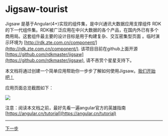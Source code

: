# Jigsaw-tourist

Jigsaw 是基于Angular\(4+\)实现的组件集，是中兴通讯大数据应用支撑组件 RDK 的下一代组件集。RDK被广泛应用在中兴大数据的各个产品，在国内外已有多个商用局。这套组件最主要的设计目标是用于构建复杂、交互密集型页面 。临时演示环境为 [http://rdk.zte.com.cn/component/](http://rdk.zte.com.cn/component/). 该项目目前在github上面开源 [https://github.com/rdkmaster/jigsaw](https://github.com/rdkmaster/jigsaw), 请不吝赏个星星支持下。

本文档将通过创建一个简单应用帮助你一步步了解如何使用Jigsaw。[我们开始吧！](01-development-environment.md)

应用页面总览截图如下：

![](assets/overview.png)

注意：阅读本文档之前，最好先看一遍angular官方的英雄指南 [https://angular.cn/tutorial](https://angular.cn/tutorial)

---

[下一步](01-development-environment.md)
